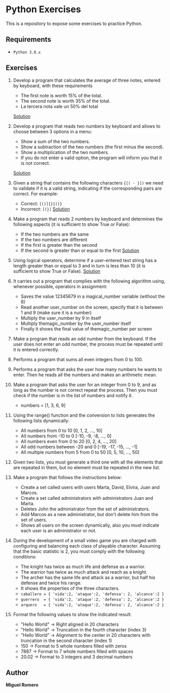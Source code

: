 # Python Exercises

This is a repository to expose some exercises to practice Python.

## Requirements

* `Python 3.8.x`

## Exercises
1. Develop a program that calculates the average of three notes, entered by keyboard, with these requirements 
    - The first note is worth 15% of the total. 
    - The second note is worth 35% of the total.
    - La tercera nota vale un 50% del total

    [Solution](calculate_percentage_grade.py)
2. Develop a program that reads two numbers by keyboard and allows to choose between 3 options in a menu: 
    - Show a sum of the two numbers.
    - Show a subtraction of the two numbers (the first minus the second).
    - Show a multiplication of the two numbers.
    - If you do not enter a valid option, the program will inform you that it is not correct.

    [Solution](flow_control_1.py)
3. Given a string that contains the following characters `{[( - }])` we need to validate if it is a valid string, indicating if the corresponding pairs are correct. For example:
    - Correct: ```[()]{}{()}```
    - Incorrect: ```[(}]```
    [Solution](3_validate_string_pairs.py)
4. Make a program that reads 2 numbers by keyboard and determines the following aspects (it is sufficient to show True or False):
    - If the two numbers are the same
    - If the two numbers are different
    - If the first is greater than the second
    - If the second is greater than or equal to the first
    [Solution](4_flow_control_2.py)
5. Using logical operators, determine if a user-entered text string has a length greater than or equal to 3 and in turn is less than 10 (it is sufficient to show True or False).
    [Solution](5_length_string_logical.py)
6. It carries out a program that complies with the following algorithm using, whenever possible, operators in assignment:
    - Saves the value 12345679 in a magical_number variable (without the 8)
    - Read another user_number on the screen, specify that it is between 1 and 9 (make sure it is a number)
    - Multiply the user_number by 9 in itself
    - Multiply themagic_number by the user_number itself
    - Finally it shows the final value of themagic_number per screen
7. Make a program that reads an odd number from the keyboard. If the user does not enter an odd number, the process must be repeated until it is entered correctly.
8. Performs a program that sums all even integers from 0 to 100.
9. Performs a program that asks the user how many numbers he wants to enter. Then he reads all the numbers and makes an arithmetic mean.
10. Make a program that asks the user for an integer from 0 to 9, and as long as the number is not correct repeat the process. Then you must check if the number is in the list of numbers and notify it.
    - numbers = [1, 3, 6, 9]
11. Using the range() function and the conversion to lists generates the following lists dynamically:
    - All numbers from 0 to 10 [0, 1, 2, ..., 10]
    - All numbers from -10 to 0 [-10, -9, -8, ..., 0]
    - All numbers even from 0 to 20 [0, 2, 4, ..., 20]
    - All odd numbers between -20 and 0 [-19, -17, -15, ..., -1]
    - All multiple numbers from 5 from 0 to 50 [0, 5, 10, ..., 50]  
12. Given two lists, you must generate a third one with all the elements that are repeated in them, but no element must be repeated in the new list.
13. Make a program that follows the instructions below:
    - Create a set called users with users Marta, David, Elvira, Juan and Marcos.
    - Create a set called administrators with administrators Juan and Marta.
    - Deletes John the administrator from the set of administrators.
    - Add Marcos as a new administrator, but don't delete him from the set of users.
    - Shows all users on the screen dynamically, also you must indicate each user is an administrator or not.
14. During the development of a small video game you are charged with configuring and balancing each class of playable character. Assuming that the basic statistic is 2, you must comply with the following conditions:
    - The knight has twice as much life and defense as a warrior.
    - The warrior has twice as much attack and reach as a knight.
    - The archer has the same life and attack as a warrior, but half his defense and twice his range.
    - It shows the properties of the three characters.
    - `caballero = { 'vida':2, 'ataque':2, 'defensa': 2, 'alcance':2 }`
    - `guerrero  = { 'vida':2, 'ataque':2, 'defensa': 2, 'alcance':2 }`
    - `arquero   = { 'vida':2, 'ataque':2, 'defensa': 2, 'alcance':2 }`
15. Format the following values to show the indicated result:
    - "Hello World" → Right aligned in 20 characters
    - "Hello World" → Truncation in the fourth character (index 3)
    - "Hello World" → Alignment to the center in 20 characters with truncation in the second character (index 1)
    - 150 → Format to 5 whole numbers filled with zeros
    - 7887 → Format to 7 whole numbers filled with spaces
    - 20.02 → Format to 3 integers and 3 decimal numbers


## Author
**Miguel Romero**